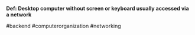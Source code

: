 **Def: Desktop computer without screen or keyboard usually accessed via a network** 

#backend #computerorganization #networking 